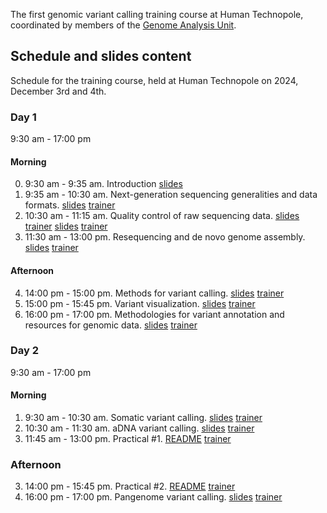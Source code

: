 The first genomic variant calling training course at Human Technopole, coordinated by members of the [Genome Analysis Unit](https://github.com/HTGenomeAnalysisUnit). 

## Schedule and slides content

Schedule for the training course, held at Human Technopole on 2024, December 3rd and 4th.

### Day 1

9:30 am - 17:00 pm

#### Morning

0. 9:30 am - 9:35 am. Introduction [slides](https://docs.google.com/presentation/d/1zsEUrtWpDBfQ6zVXM2_IkGQ53KFcqs2zLpyvD1vtwIY/edit?usp=sharing)
1. 9:35 am - 10:30 am. Next-generation sequencing generalities and data formats. [slides]() [trainer](https://humantechnopole.it/en/people/edoardo-giacopuzzi/)
2. 10:30 am - 11:15 am. Quality control of raw sequencing data. [slides]() [trainer](https://humantechnopole.it/en/people/edoardo-giacopuzzi/) [slides](https://docs.google.com/presentation/d/197CFbBwo3RsUgvaxQ_btV2tDrOPohN1_ZA9dP92qKmg/edit?usp=sharing) [trainer](https://humantechnopole.it/en/people/davide-bolognini/)
3. 11:30 am - 13:00 pm. Resequencing and de novo genome assembly. [slides](https://docs.google.com/presentation/d/1SyvZABCKURNd1ZEhkbTY6cHORmVhEfKuasJNCCzYlMM/edit?usp=sharing) [trainer](https://humantechnopole.it/en/people/davide-bolognini/)

#### Afternoon

4. 14:00 pm - 15:00 pm. Methods for variant calling. [slides](https://docs.google.com/presentation/d/1ZXBybVpnuygEAlo_EZu9uXCSF2rwxUP2/edit?usp=sharing&ouid=104497679914838096706&rtpof=true&sd=true) [trainer](https://humantechnopole.it/en/people/bruno-ariano/)
5. 15:00 pm - 15:45 pm. Variant visualization. [slides](https://docs.google.com/presentation/d/1ZXBybVpnuygEAlo_EZu9uXCSF2rwxUP2/edit?usp=sharing&ouid=104497679914838096706&rtpof=true&sd=true) [trainer](https://humantechnopole.it/en/people/bruno-ariano/)
6. 16:00 pm - 17:00 pm. Methodologies for variant annotation and resources for genomic data. [slides]() [trainer](https://humantechnopole.it/en/people/edoardo-giacopuzzi/)

### Day 2

9:30 am	- 17:00	pm

#### Morning

1. 9:30 am - 10:30 am. Somatic variant calling. [slides]() [trainer](https://humantechnopole.it/en/people/chela-tandiwe-james/)
2. 10:30 am - 11:30 am. aDNA variant calling. [slides]() [trainer](https://humantechnopole.it/en/people/alessandro-raveane/)
3. 11:45 am - 13:00 pm. Practical #1. [README](../hands-on/README.md) [trainer](https://github.com/HTGenomeAnalysisUnit)

### Afternoon

3. 14:00 pm - 15:45 pm. Practical #2. [README](../hands-on/README.md) [trainer](https://github.com/HTGenomeAnalysisUnit)
4. 16:00 pm - 17:00 pm. Pangenome variant calling. [slides](https://docs.google.com/presentation/d/1L2RlmVSJXXm8lqPl8yXMThOOykJDMZ4lEodPaNB_KNc/edit?usp=sharing) [trainer](https://andreaguarracino.github.io/)
